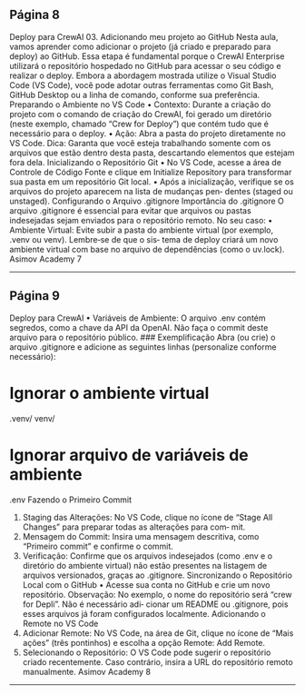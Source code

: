 ## Página 8

Deploy para CrewAI
03. Adicionando meu projeto ao GitHub
Nesta aula, vamos aprender como adicionar o projeto (já criado e preparado para deploy) ao GitHub.
Essa etapa é fundamental porque o CrewAI Enterprise utilizará o repositório hospedado no GitHub
para acessar o seu código e realizar o deploy. Embora a abordagem mostrada utilize o Visual Studio
Code (VS Code), você pode adotar outras ferramentas como Git Bash, GitHub Desktop ou a linha de
comando, conforme sua preferência.
Preparando o Ambiente no VS Code
• Contexto:
Durante a criação do projeto com o comando de criação do CrewAI, foi gerado um diretório
(neste exemplo, chamado “Crew for Deploy”) que contém tudo que é necessário para o
deploy.
• Ação:
Abra a pasta do projeto diretamente no VS Code.
Dica: Garanta que você esteja trabalhando somente com os arquivos que estão dentro desta
pasta, descartando elementos que estejam fora dela.
Inicializando o Repositório Git
• No VS Code, acesse a área de Controle de Código Fonte e clique em Initialize Repository para
transformar sua pasta em um repositório Git local.
• Após a inicialização, verifique se os arquivos do projeto aparecem na lista de mudanças pen‑
dentes (staged ou unstaged).
Configurando o Arquivo .gitignore
Importância do .gitignore
O arquivo .gitignore é essencial para evitar que arquivos ou pastas indesejadas sejam enviados para
o repositório remoto. No seu caso:
• Ambiente Virtual:
Evite subir a pasta do ambiente virtual (por exemplo, .venv ou venv). Lembre‑se de que o sis‑
tema de deploy criará um novo ambiente virtual com base no arquivo de dependências (como
o uv.lock).
Asimov Academy
7


---
## Página 9

Deploy para CrewAI
• Variáveis de Ambiente:
O arquivo .env contém segredos, como a chave da API da OpenAI. Não faça o commit deste
arquivo para o repositório público. ### Exemplificação
Abra (ou crie) o arquivo .gitignore e adicione as seguintes linhas (personalize conforme
necessário):
# Ignorar o ambiente virtual
.venv/
venv/
# Ignorar arquivo de variáveis de ambiente
.env
Fazendo o Primeiro Commit
1. Staging das Alterações:
No VS Code, clique no ícone de “Stage All Changes” para preparar todas as alterações para com‑
mit.
2. Mensagem do Commit:
Insira uma mensagem descritiva, como “Primeiro commit” e confirme o commit.
3. Verificação:
Confirme que os arquivos indesejados (como .env e o diretório do ambiente virtual) não estão
presentes na listagem de arquivos versionados, graças ao .gitignore.
Sincronizando o Repositório Local com o GitHub
• Acesse sua conta no GitHub e crie um novo repositório.
Observação: No exemplo, o nome do repositório será “crew for Depli”. Não é necessário adi‑
cionar um README ou .gitignore, pois esses arquivos já foram configurados localmente.
Adicionando o Remote no VS Code
1. Adicionar Remote:
No VS Code, na área de Git, clique no ícone de “Mais ações” (três pontinhos) e escolha a opção
Remote: Add Remote.
2. Selecionando o Repositório:
O VS Code pode sugerir o repositório criado recentemente. Caso contrário, insira a URL do
repositório remoto manualmente.
Asimov Academy
8


---